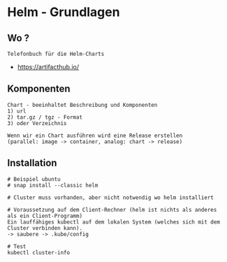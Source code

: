# Helm - Grundlagen

## Wo ? 

```
Telefonbuch für die Helm-Charts 
```

 * https://artifacthub.io/

## Komponenten 

```
Chart - beeinhaltet Beschreibung und Komponenten 
1) url 
2) tar.gz / tgz - Format 
3) oder Verzeichnis 

Wenn wir ein Chart ausführen wird eine Release erstellen 
(parallel: image -> container, analog: chart -> release)
```

## Installation 

```
# Beispiel ubuntu 
# snap install --classic helm

# Cluster muss vorhanden, aber nicht notwendig wo helm installiert 

# Voraussetzung auf dem Client-Rechner (helm ist nichts als anderes als ein Client-Programm) 
Ein lauffähiges kubectl auf dem lokalen System (welches sich mit dem Cluster verbinden kann).
-> saubere -> .kube/config 

# Test
kubectl cluster-info 

```

